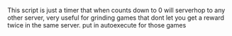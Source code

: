 This script is just a timer that when counts down to 0 will serverhop to any other server, very useful for grinding games that dont let you get a reward twice in the same server. put in autoexecute for those games
